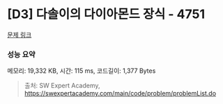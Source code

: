 # [D3] 다솔이의 다이아몬드 장식 - 4751 

[문제 링크](https://swexpertacademy.com/main/code/problem/problemDetail.do?contestProbId=AWSNw5jKzwMDFAUr) 

### 성능 요약

메모리: 19,332 KB, 시간: 115 ms, 코드길이: 1,377 Bytes



> 출처: SW Expert Academy, https://swexpertacademy.com/main/code/problem/problemList.do